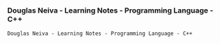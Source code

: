 
### Douglas Neiva - Learning Notes - Programming Language - C++

    Douglas Neiva - Learning Notes - Programming Language - C++
